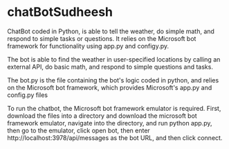 # chatBotSudheesh
ChatBot coded in Python, is able to tell the weather, do simple math, and respond to simple tasks or questions. It relies on the Microsoft bot framework for functionality using app.py and configy.py.

The bot is able to find the weather in user-specified locations by calling an external API, do basic math, and respond to simple questions and tasks.

The bot.py is the file containing the bot's logic coded in python, and relies on the Microsoft bot framework, which provides Microsoft's app.py and config.py files

To run the chatbot, the Microsoft bot framework emulator is required. First, download the files into a directory and download the microsoft bot framework emulator, navigate into the directory, and run python app.py, then go to the emulator, click open bot, then enter http://localhost:3978/api/messages as the bot URL, and then click connect.
